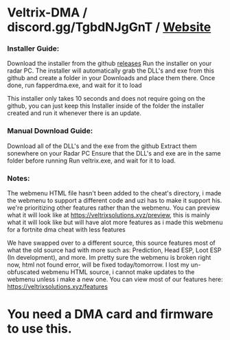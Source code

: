 # Veltrix-DMA  /  discord.gg/TgbdNJgGnT  /  [Website](https://veltrixsolutions.xyz/)



### Installer Guide:

Download the installer from the github [releases](https://github.com/bluuuzs/veltrix-dma/releases/tag/Installer)
Run the installer on your radar PC.
The installer will automatically grab the DLL's and exe from this github and create a folder in your Downloads and place them there.
Once done, run fapperdma.exe, and wait for it to load

This installer only takes 10 seconds and does not require going on the github, you can just keep this Installer inside of the folder the installer created and run it whenever there is an update.



### Manual Download Guide:

Download all of the DLL's and the exe from the github
Extract them sonewhere on your Radar PC
Ensure that the DLL's and exe are in the same folder before running
Run veltrix.exe, and wait for it to load.


### Notes:

The webmenu HTML file hasn't been added to the cheat's directory, i made the webmenu to support a different code and uzi has to make it support his. we're prioritizing other features rather than the webmenu. You can preview what it will look like at https://veltrixsolutions.xyz/preview, this is mainly what it will look like but will have alot more features as i made this webmenu for a fortnite dma cheat with less features


We have swapped over to a different source, this source features most of what the old source had with more such as: Prediction, Head ESP, Loot ESP (In development), and more.
Im pretty sure the webmenu is broken right now, html not found error, will be fixed today/tomorrow.
I lost my un-obfuscated webmenu HTML source, i cannot make updates to the webmenu unless i make a new one.
You can view most of our features here: https://veltrixsolutions.xyz/features


# You need a DMA card and firmware to use this.

